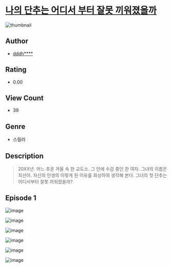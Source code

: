 # [나의 단추는 어디서 부터 잘못 끼워졌을까](https://comic.naver.com/challenge/list?titleId=810320)
![thumbnail](https://image-comic.pstatic.net/user_contents_data/challenge_comic/2023/05/23/313339/upload_4048847361439523888_480x623.jpeg)

## Author
- [dddh****](https://comic.naver.com/artistTitle?id=313339)

## Rating
- 0.00

## View Count
- 39

## Genre
- 스릴러

## Description
> 20XX년. 어느 추운 겨울 속 한 교도소. 그 안에 수감 중인 한 여자. 그녀의 이름은 최선아. 자신의 인생의 이렇게 된 이유를 회상하여 생각해 본다. 그녀의 첫 단추는 어디서부터 잘못 끼워졌을까?


## Episode 1
![image](https://image-comic.pstatic.net/user_contents_data/challenge_comic/2023/05/23/313339/upload_7089335847206806116.jpeg)

![image](https://image-comic.pstatic.net/user_contents_data/challenge_comic/2023/05/23/313339/upload_7075497388876577073.jpeg)

![image](https://image-comic.pstatic.net/user_contents_data/challenge_comic/2023/05/23/313339/upload_3703142180330748004.jpeg)

![image](https://image-comic.pstatic.net/user_contents_data/challenge_comic/2023/05/23/313339/upload_3918806103356421433.jpeg)

![image](https://image-comic.pstatic.net/user_contents_data/challenge_comic/2023/05/23/313339/upload_3760897330618381411.jpeg)

![image](https://image-comic.pstatic.net/user_contents_data/challenge_comic/2023/05/23/313339/upload_3905524883344679737.jpeg)
